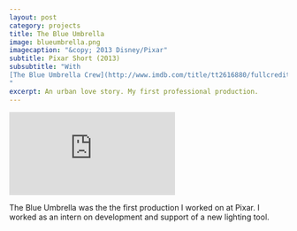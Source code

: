 ```yaml
---
layout: post
category: projects
title: The Blue Umbrella
image: blueumbrella.png
imagecaption: "&copy; 2013 Disney/Pixar"
subtitle: Pixar Short (2013)
subsubtitle: "With 
[The Blue Umbrella Crew](http://www.imdb.com/title/tt2616880/fullcredits)
"
excerpt: An urban love story. My first professional production.
---
```

<iframe class="video"
  src="https://www.youtube.com/embed/zdw6T3dpqgg?autoplay=1&loop=1&playlist=zdw6T3dpqgg"
  frameborder="0"
  allowfullscreen></iframe>

The Blue Umbrella was the the first production I worked on at Pixar. I 
worked as an intern on development and support of a new lighting tool.
